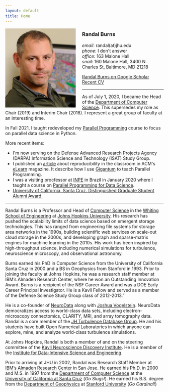```yaml
---
layout: default
title: Home
---
```


<div style="float:left;margin-right:20px">
<img src="images/randal-burns.jpg" style="height: 250px;"/>
</div> 
<!--- <div style="float:left;margin-right:5px">
<img src="images/buffalo.jpg" style="height: 250px;"/>
</div> --->

### Randal Burns

_email_: randal(at)jhu.edu  
_phone_: I don't answer  
_office_: 163 Malone Hall  
_snail_: 160 Malone Hall, 3400 N. Charles St,  Baltimore, MD 21218  

[Randal Burns on Google Scholar](https://scholar.google.com/citations?user=rTJTJJ4AAAAJ) <br>
[Recent CV](./rbcv.pdf)

* * * 

As of July 1, 2020, I became the Head of the [Department of Computer Science](http://www.cs.jhu.edu). This supersedes my role as Chair (2019) and Interim Chair (2018). I represent a great group of faculty at an interesting time.

In Fall 2021, I taught redeveloped my [Parallel Programming](https://parallel.cs.jhu.edu) course to focus on parallel data science in Python.

More recent items:
   * I'm now serving on the Defense Advanced Research Projects Agency (DARPA) Information Science and Technology (ISAT) Study Group.
   * I published an [article](https://dl.acm.org/doi/10.1145/3409311.3403400) about reproducibility in the classroom in ACM's [eLearn](https://dl.acm.org/magazine/elearn)  magazine. It describe how I use [Gigantum](http://www.gigantum.com/) to teach Parallel Programming.
  * I was a visiting procfessor at [INPE](http://inpe.br) in Brazil in January 2020 where I taught a course on [Parallel Programming for Data Science](https://gigantum.com/randal/inpe-parallel-data-science).
  * [University of California, Santa Cruz. Distinguished Graduate Student Alumni Award.](https://news.ucsc.edu/2018/04/distinguished-grad-alumni-advance-feature.html?utm_source=04-24-2018&utm_medium=email&utm_campaign=tuesday-newsday)
 
* * *


Randal Burns is a Professor and  Head of [Computer Science](http://www.cs.jhu.edu) in the [Whiting School of Engineering](http://wse.jhu.edu) at [Johns Hopkins University](http://jhu.edu). His research has pushed the scalability limits of data science based on emergent storage technologies. This has ranged from engineering file systems for storage area networks in the 1990s, building scientific web services on scale-out cloud storage in the 2000s, and developing graph and sparse-matrix engines for machine learning in the 2010s.  His work has been inspired by high-throughput science, including numerical simulations for turbulence, neuroscience microscopy, and observational astronomy.

Burns earned his PhD in Computer Science from the University of California Santa Cruz in 2000 and a BS in Geophysics from Stanford in 1993. Prior to joining the faculty at Johns Hopkins, he was a research staff member at IBM’s Almaden Research Center, where he won an Outstanding Innovation Award. Burns is a recipient of the NSF Career Award and was a DOE Early Career Principal Investigator. He is a Kavli Fellow and served as a member of the Defense Science Study Group class of 2012-2013.”

He is a co-founder of [NeuroData](http://neurodata.io) along with [Joshua Vogelstein](http://jovo.me).  NeuroData democratizes access to world-class data sets, including electron-microscopy connectomics, CLARITY, MRI, and array tomography data.  
Randal is a core member of the [JH Turbulence Database Group](http://turbulence.pha.jhu.edu).  He and his students have built Open Numerical Laboratories in which anyone can explore, mine, and analyze world-class turbulence simulations.

At Johns Hopkins, Randal is both a member of and on the steering committee of the [Kavli Neuroscience Discovery Institute](http://hub.jhu.edu/2015/10/01/kavli-neuroscience-discovery-institute/).  He is a member of the [Institute for Data-Intensive Science and Engineering](http://idies.jhu.edu).

Prior to arriving at JHU in 2002, Randal was Research Staff Member at [IBM’s Almaden Research Center](http://www.almaden.ibm.com) in San Jose.  He earned his Ph.D. in 2000 and M.S. in 1997 from the [Department of Computer Science](http://cs.ucsc.edu) at the [University of California at Santa Cruz](http://ucsc.edu]) (_Go Slugs!_).  He earned his B.S. degree from the [Department of Geophysics](http://geophysics.stanford.edu) at [Stanford University](http://stanford.edu) (_Go Cardinal!_)

